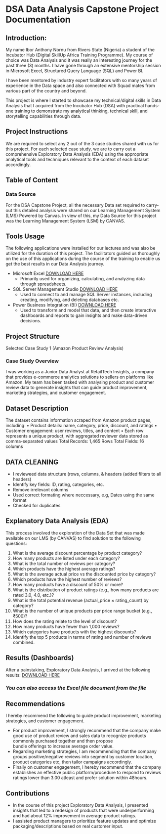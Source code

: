 # DSA Data Analysis Capstone Project Documentation

## Introduction: 
My name Ibor Anthony Nornu from Rivers State (Nigeria) a student of the Incubator Hub (Digital SkillUp Africa Training Programme). My course of choice was Data Analysis and it was really an interesting journey for the past three (3) months. I have gone through an extensive mentorship session in Microsoft Excel, Structured Query Language (SQL) and Power BI.

I have been mentored by industry expert facilitators with so many years of experience in the Data space and also connected with Squad mates from various part of the country and beyond.

This project is where I started to showcase my technical/digital skills in Data Analysis that I acquired from the Incubator Hub (DSA) with practical hands-one training to demonstrate my analytical thinking, technical skill, and storytelling capabilities through data.


## Project Instructions
We are required to select any 2 out of the 3 case studies shared with us for this project. For each selected case study, we are to carry out a comprehensive Exploratory Data Analysis (EDA) using the appropriate analytical tools and techniques relevant to the context of each dataset accordingly.


## Table of Content

### Data Source
For the DSA Capstone Project, all the necessary Data set required to carry-out this detailed analysis were shared on our Learning Management System (LMS) Powered by Canvas.
In view of this, my Data Source for this project was the Learning Management System (LSM) by CANVAS.


## Tools Usage
The following applications were installed for our lectures and was also be utilized for the duration of this project. The facilitators guided us thoroughly on the use of this applications during the course of the training to enable us get the best results in our Data Analysis journey.
- Microsoft Excel [DOWNLOAD HERE](https://www.microsoft.com/en/microsoft-365/excel?market=af#Plans-pricing)
  - Primarily used for organizing, calculating, and analyzing data through spreadsheets.
- SQL Server Management Studio [DOWNLOAD HERE](https://learn.microsoft.com/en-us/ssms/install/install)
  - Used to connect to and manage SQL Server instances, including creating, modifying, and deleting databases etc.
- Power Business Integration (BI) [DOWNLOAD HERE](https://www.microsoft.com/en-us/download/details.aspx?id=58494)
  - Used to transform and model that data, and then create interactive dashboards and reports to gain insights and make data-driven decisions.


## Project Structure
Selected Case Study 1 (Amazon Product Review Analysis)

### Case Study Overview
I was working as a Junior Data Analyst at RetailTech Insights, a company that provides e-commerce analytics solutions to sellers on platforms like Amazon. My team has been tasked with analysing product and customer review data to generate insights that can guide product improvement, marketing strategies, and customer engagement. 


## Dataset Description
The dataset contains information scraped from Amazon product pages, including: 
• Product details: name, category, price, discount, and ratings 
• Customer engagement: user reviews, titles, and content 
• Each row represents a unique product, with aggregated reviewer data stored as comma-separated values 
Total Records: 1,465 Rows
Total Fields: 16 columns


## DATA CLEANING
- I revieweed data structure (rows, columns, & headers (added filters to all headers)
- Identify key fields: ID, rating, categories, etc.
- Remove irrelevant columns
- Used correct formating where neccessary, e.g, Dates using the same format
- Checked for duplicates



## Explanatory Data Analysis (EDA)
This process involved the exploration of the Data Set that was made available on our LMS (by CANVAS)  to find solution to the following questions: 
1. What is the average discount percentage by product category? 
2. How many products are listed under each category? 
3. What is the total number of reviews per category? 
4. Which products have the highest average ratings? 
5. What is the average actual price vs the discounted price by category? 
6. Which products have the highest number of reviews? 
7. How many products have a discount of 50% or more? 
8. What is the distribution of product ratings (e.g., how many products are rated 3.0, 4.0, etc.)? 
9. What is the total potential revenue (actual_price × rating_count) by category? 
10. What is the number of unique products per price range bucket (e.g., ₹500)? 
11. How does the rating relate to the level of discount? 
12. How many products have fewer than 1,000 reviews? 
13. Which categories have products with the highest discounts? 
14. Identify the top 5 products in terms of rating and number of reviews combined.


## Results (Dashboards)
After a painstaking, Exploratory Data Analysis, I arrived at the following results: [DOWNLOAD HERE](https://limewire.com/d/zzyK8#y5GojZsUWi)
### *_You can also access the Excel file document from the file_*

## Recommendations
I hereby recommend the following to guide product improvement, marketing strategies, and customer engagement.

- For product improvement, I strongly recommend that the company make good use of product review and sales data to recognize products commonly purchased together and then propose      
  bundle offerings to increase average order value.
- Regarding marketing strategies, I am recommending that the company groups positive/negative reviews into segment by customer location, product categories etc, then tailor campaigns 
  accordingly.
- Finally on customer engagement, I hereby recommend that the company establishes an effective public platform/procedure to respond to reviews ratings lower than 3.00 atleast and profer    solution within 48hours. 


## Contributions
- In the course of this project Exploratory Data Analysis, I presented insights that led to a redesign of products that were underperforming  and had about 12% improvement in average product ratings.
- I assisted product managers to prioritize feature updates and optimize packaging/descriptions based on real customer input.

